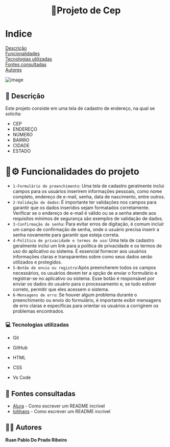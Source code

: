 <h1 align="center"> 🚀Projeto de Cep</h1>

# Indice

[Descrição](#descri%C3%A7%C3%A3o)  
[Funcionalidades](#funcionalidades)  
[Tecnologias utilizadas](#tecnologias-utilizadas)  
[Fontes consultadas](#fontes-consultadas)  
[Autores](#autores)  

![image](img/tela%20cadastro.png)

## 📝 Descrição
Este projeto consiste em uma tela de cadastro de endereço, na qual se solicita:
* CEP
* ENDEREÇO
* NÚMERO
* BAIRRO
* CIDADE
* ESTADO
# :hammer:⚙️ Funcionalidades do projeto

- `1-Formulário de preenchimento`: Uma tela de cadastro geralmente inclui campos para os usuários inserirem informações pessoais, como nome completo, endereço de e-mail, senha, data de nascimento, entre outros.
- `2-Validação de dados`: É importante ter validações nos campos para garantir que os dados inseridos sejam formatados corretamente. Verificar se o endereço de e-mail é válido ou se a senha atende aos requisitos mínimos de segurança são exemplos de validação de dados.
- `3-Confirmação de senha`: Para evitar erros de digitação, é comum incluir um campo de confirmação de senha, onde o usuário precisa inserir a senha novamente para garantir que esteja correta.
- `4-Política de privacidade e termos de uso`: Uma tela de cadastro geralmente inclui um link para a política de privacidade e os termos de uso do aplicativo ou sistema. É essencial fornecer aos usuários informações claras e transparentes sobre como seus dados serão utilizados e protegidos.
- `5-Botão de envio ou registro`:Após preencherem todos os campos necessários, os usuários devem ter a opção de enviar o formulário e registrar-se no aplicativo ou sistema. Esse botão é responsável por enviar os dados do usuário para o processamento e, se tudo estiver correto, permitir que eles acessem o sistema.
- `6-Mensagens de erro`: Se houver algum problema durante o preenchimento ou envio do formulário, é importante exibir mensagens de erro claras e específicas para orientar os usuários a corrigirem os problemas encontrados.

### 💻 Tecnologias utilizadas

- Git  

- GitHub  

- HTML  

- CSS  

- Vs Code   

 
## 🔎 Fontes consultadas

* [Alura](https://www.alura.com.br/artigos/escrever-bom-readme) - Como escrever um README incrível
* [lohhans](https://gist.github.com/lohhans/f8da0b147550df3f96914d3797e9fb89) - Como escrever um README incrível

## 🙎🏽 Autores

**Ruan Pablo Do Prado Ribeiro**

